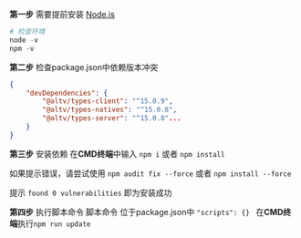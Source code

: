**第一步** 需要提前安装 [Node.js](https://nodejs.org/en/download/current)
```python
# 检查环境
node -v
npm -v
```
**第二步** 检查package.json中依赖版本冲突
```json
{
    "devDependencies": {
        "@altv/types-client": "^15.0.9",
        "@altv/types-natives": "^15.0.8",
        "@altv/types-server": "^15.0.8"...
    }
}
```
**第三步** 安装依赖
在**CMD终端**中输入 `npm i` 或者 `npm install`

如果提示错误，请尝试使用 `npm audit fix --force` 或者 `npm install --force`

提示 `found 0 vulnerabilities` 即为安装成功

**第四步** 执行脚本命令
脚本命令 位于package.json中 `"scripts": {} ` 
在**CMD终端**执行`npm run update`